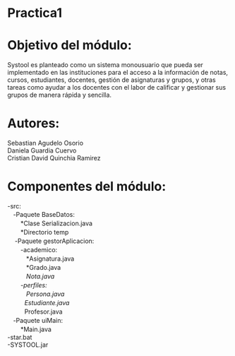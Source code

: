 # Practica1

# Objetivo del módulo:
Systool es planteado como un sistema monousuario que pueda ser
implementado en las instituciones para el acceso a la información de notas,
cursos, estudiantes, docentes, gestión de asignaturas y grupos, y otras
tareas como ayudar a los docentes con el labor de calificar y gestionar sus
grupos de manera rápida y sencilla.

# Autores:
Sebastian Agudelo Osorio  
Daniela Guardia Cuervo  
Cristian David Quinchia Ramirez  

# Componentes del módulo:
-src:  
ㅤ-Paquete BaseDatos:  
ㅤㅤ  *Clase Serializacion.java  
ㅤㅤ    *Directorio temp  
ㅤ  -Paquete gestorAplicacion:  
ㅤㅤ    -academico:  
ㅤㅤㅤ      *Asignatura.java  
ㅤㅤㅤ      *Grado.java  
    ㅤㅤㅤ  *Nota.java  
   ㅤㅤ -perfiles:  
     ㅤㅤㅤ *Persona.java  
      ㅤㅤㅤ*Estudiante.java  
      ㅤㅤㅤ*Profesor.java  
  ㅤ-Paquete uiMain:  
   ㅤㅤ *Main.java  
-star.bat  
-SYSTOOL.jar  
